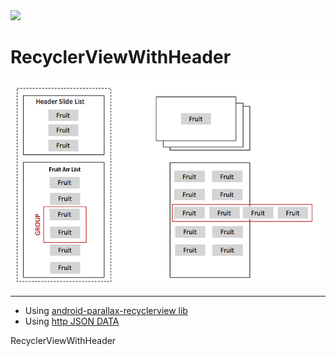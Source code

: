 

<img src="https://raw.githubusercontent.com/jangyoun/android-recyclerview-with-header/master/preivew.gif" width="250">

# RecyclerViewWithHeader

<img src="https://raw.githubusercontent.com/jangyoun/android-recyclerview-with-header/master/description.png">

---
- Using [android-parallax-recyclerview lib](https://github.com/kanytu/android-parallax-recyclerview)
- Using [http JSON DATA](http://leejangyoun.com/android/dummy/recyclerViewWithHeader_1.json)

RecyclerViewWithHeader
